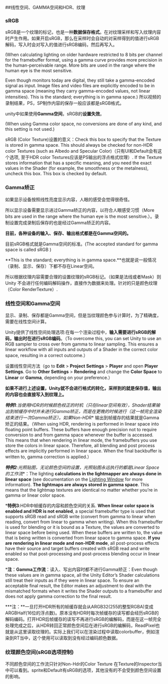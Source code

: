 ##线性空间、GAMMA空间和HDR、纹理



### sRGB

sRGB是一个纹理的标记，也是一种**数据保存格式**。在对纹理采样和写入纹理内容时产生作用。如果开启sRGB，那么在采样时会自动的对采样得到的值进行sRGB解码，写入时会对写入的值进行sRGB编码，然后再写入。

(When calculating lighting on older hardware restricted to 8 bits per channel for the framebuffer format, using a gamma curve provides more precision in the human-perceivable range. More bits are used in the range where the human eye is the most sensitive.

Even though monitors today are digital, they still take a gamma-encoded signal as input. Image files and video files are explicitly encoded to be in gamma space (meaning they carry gamma-encoded values, not linear intensities). This is the standard; everything is in gamma space.) 所以视频的录制结果，PS，SP制作内容的保存一般应该都是sRGB格式。



unity中如果使用**Gamma空间**，sRGB的**设置失效**。

(When using Gamma color space, no conversions are done of any kind, and this setting is not used.)

sRGB (Color Texture)设置的意义：Check this box to specify that the Texture is stored in gamma space. This should always be checked for non-HDR color Textures (such as Albedo and Specular Color)（只有UI和Default会有这个选项, 至于HDR color Textures应该是PS输出的浮点格式纹理）. If the Texture stores information that has a specific meaning, and you need the exact values in the Shader (for example, the smoothness or the metalness), uncheck this box. This box is checked by default.

### Gamma矫正

如果显示设备按照线性亮度显示内容，人眼的感受会觉得很奇怪。

所以显示设备需要显示进过Gamma矫正的内容，以符合人眼感受习惯（More bits are used in the range where the human eye is the most sensitive.）。录制设置完成录制后保存的也是经过Gamma矫正的内容。

**目前，各种设备的输入、保存、输出格式都是在Gamma空间的。**

目前sRGB格式就是Gamma空间的标准。(The accepted standard for gamma space is called sRGB )

**This is the standard; everything is in gamma space.**也就是说一般情况（录制、显示、保存）下都不存在Linear空间。

所以根据纹理内容需要合理的设置纹理的sRGB标记。（如果是法线或者Mask）则Unity 不会进行任何编码解码操作，直接作为数据来处理。针对的只是颜色纹理（Color RenderTexture）.

### 线性空间和Gamma空间

显示、录制、保存都是Gamma空间，但是当纹理颜色参与计算时，为了精确度，需要在线性空间计算。

Unity提供了线性空间处理选项:在每一个渲染过程中，**输入需要进行sRGB的解码，输出时在进行sRGB编码**。（To overcome this, you can set Unity to use an RGB sampler to cross over from gamma to linear sampling. This ensures a linear workflow with all inputs and outputs of a Shader in the correct color space, resulting in a correct outcome.）

设置线性空间方法（go to **Edit** > **Project Settings** > **Player** and open **Player Settings**. Go to **Other Settings** > **Rendering** and change the **Color Space** to **Linear** or **Gamma**, depending on your preference.）

**如果不进行上述设置，Unity就不会进行格式的转化，采样到的就是保存值，输出的内容也会直接写入到纹理上。**



***特例1**:当使用**HDR**的时候颜色校正的时机（只在linear空间有效），Shader结果输出到帧缓存中时并未进行Gamma矫正，而是在更晚的时候进行（这一帧完全渲染结束进行一次Gamma矫正）。如果**Non-HDR** 输出到帧缓存的结果就是Gamma矫正的结果。（When using HDR, rendering is performed in linear space into floating point buffers. These buffers have enough precision not to require conversion to and from gamma space whenever the buffer is accessed. This means that when rendering in linear mode, the framebuffers you use store the colors in linear space. Therefore, all blending and post process effects are implicitly performed in linear space. When the final backbuffer is written to, gamma correction is applied.）

***特例2**:光照贴图，无论颜色空间的设置，光照贴图永远执行的都是**Linear Space的工作流**：The lighting **calculations in the lightmapper are always done in linear space** (see documentation on the [Lighting Window](https://docs.unity3d.com/Manual/GlobalIllumination.html) for more information). **The lightmaps are always stored in gamma space**. This means that the lightmap textures are identical no matter whether you’re in gamma or linear color space.

***特例3**:HDR中帧缓存的内容和颜色空间的关系. **When linear color space is enabled and HDR is not enabled**, a special framebuffer type is used that supports sRGB read and sRGB write (convert from gamma to linear when reading, convert from linear to gamma when writing). When this framebuffer is used for blending or it is bound as a Texture, the values are converted to linear space before being used. When these buffers are written to, the value that is being written is converted from linear space to gamma space. **If you are rendering in linear mode and non-HDR mode**, all post-process effects have their source and target buffers created with sRGB read and write enabled so that post-processing and post-process blending occur in linear space.

***注**：**Gamma工作流**：读入、写出内容时都不进行Gamma矫正：Even though these values are in gamma space, all the Unity Editor’s Shader calculations still treat their inputs as if they were in linear space. To ensure an acceptable final result, the Editor makes an adjustment to deal with the mismatched formats when it writes the Shader outputs to a framebuffer and does not apply gamma correction to the final result.

***注：**一旦打开HDR所有的帧缓存就会从ARGB32(255的整型RGBA)变成ARGBHalf(16位的浮点数)。原本没有HDR时每次帧缓存的读写都会经历sRGB的解码编码。打开HDR后帧缓存的读写不再进行sRGB的编解码，而是在这一帧完全处理完成之后，从HDR转回正常颜色空间后在进行sRGB的编解码，ReadPixel也就是从这里读取纹理的。实际上我们可以在渲染过程中读取colorbuffer，例如渲染到RT当中，这个使用可以读取到没有经过编码颜色数据。



### 纹理颜色空间(sRGB选项控制)

不同颜色空间的工作流只针对Non-Hdr的Color Texture 在Texture的Inspector当中可以看到。sprite和Default有sRGB的选项，其他没有的不会受到颜色空间设置的影响。